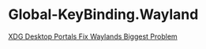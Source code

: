 # Global-KeyBinding.Wayland
[XDG Desktop Portals Fix Waylands Biggest Problem](https://youtu.be/Z5t2c7rdL9Y)
